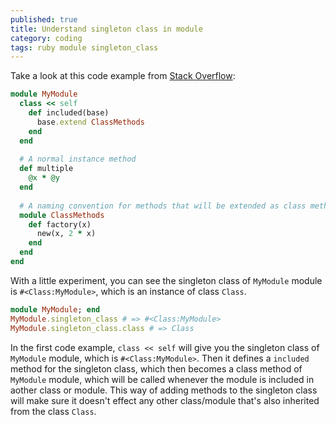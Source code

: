 ```yaml
---
published: true
title: Understand singleton class in module
category: coding
tags: ruby module singleton_class
---
```


Take a look at this code example from [Stack Overflow](https://stackoverflow.com/questions/30757126/why-the-module-classmethods-defined-and-extended-in-the-same-namespace):

```ruby
module MyModule
  class << self
    def included(base)
      base.extend ClassMethods
    end
  end
  
  # A normal instance method
  def multiple
    @x * @y
  end
  
  # A naming convention for methods that will be extended as class methods
  module ClassMethods
    def factory(x)
      new(x, 2 * x)
    end
  end
end
```

With a little experiment, you can see the singleton class of `MyModule` module is `#<Class:MyModule>`, which is an instance of class `Class`.

```ruby
module MyModule; end
MyModule.singleton_class # => #<Class:MyModule>
MyModule.singleton_class.class # => Class
```

In the first code example, `class << self` will give you the singleton class of `MyModule` module, which is  `#<Class:MyModule>`. Then it defines a `included` method for the singleton class, which then becomes a class method of `MyModule` module, which will be called whenever the module is included in aother class or module. This way of adding methods to the singleton class will make sure it doesn't effect any other class/module that's also inherited from the class `Class`.

